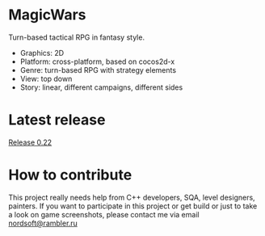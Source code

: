 # MagicWars

Turn-based tactical RPG in fantasy style.

- Graphics: 2D
- Platform: cross-platform, based on cocos2d-x
- Genre: turn-based RPG with strategy elements
- View: top down
- Story: linear, different campaigns, different sides

# Latest release
[Release 0.22](https://github.com/Nordsoft91/MagicWars/releases/tag/v0.22)

# How to contribute

This project really needs help from C++ developers, SQA, level designers, painters.
If you want to participate in this project or get build or just to take a look on game screenshots, please contact me via email nordsoft@rambler.ru
